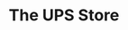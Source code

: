 ---
title: "The UPS Store"
url: /greenwood-village/the-ups-store-south-yosemite-street/
shop: copyshop
---